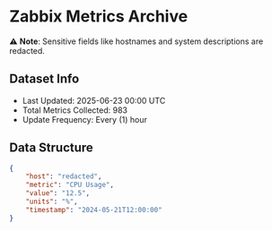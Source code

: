 # Zabbix Metrics Archive

⚠️ **Note**: Sensitive fields like hostnames and system descriptions are redacted.

## Dataset Info
- Last Updated: 2025-06-23 00:00 UTC
- Total Metrics Collected: 983
- Update Frequency: Every (1) hour

## Data Structure
```json
{
    "host": "redacted",
    "metric": "CPU Usage",
    "value": "12.5",
    "units": "%",
    "timestamp": "2024-05-21T12:00:00"
}
```
